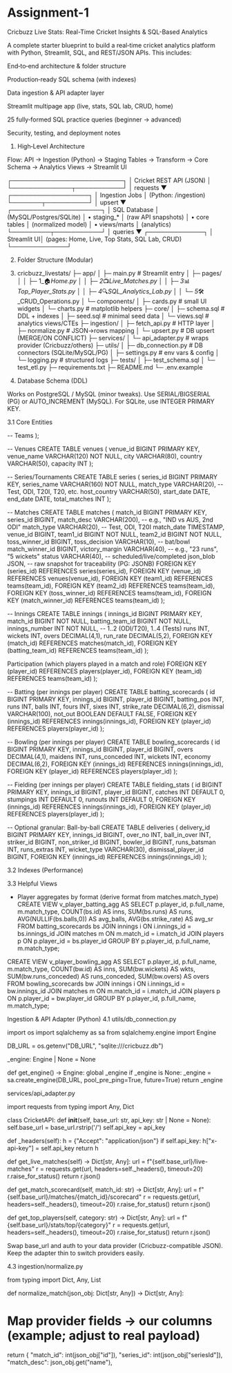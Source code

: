 # Assignment-1
Cricbuzz Live Stats: Real-Time Cricket Insights &amp; SQL-Based Analytics

A complete starter blueprint to build a real‑time cricket analytics platform with Python, Streamlit, SQL, and REST/JSON APIs. This includes:

End‑to‑end architecture & folder structure

Production‑ready SQL schema (with indexes)

Data ingestion & API adapter layer

Streamlit multipage app (live, stats, SQL lab, CRUD, home)

25 fully‑formed SQL practice queries (beginner → advanced)

Security, testing, and deployment notes

1) High‑Level Architecture

Flow: API → Ingestion (Python) → Staging Tables → Transform → Core Schema → Analytics Views → Streamlit UI

┌──────────────────────────┐
│ Cricket REST API (JSON) │
└──────────────┬───────────┘
│ requests
▼
┌──────────────────┐
│ Ingestion Jobs │ (Python: /ingestion)
└───────┬──────────┘
│ upsert
▼
┌─────────────────────┐
│ SQL Database │ (MySQL/Postgres/SQLite)
│ • staging_* │ (raw API snapshots)
│ • core tables │ (normalized model)
│ • views/marts │ (analytics)
└─────────┬───────────┘
│ queries
▼
┌─────────────┐
│ Streamlit UI│ (pages: Home, Live, Top Stats, SQL Lab, CRUD)
└─────────────┘

2) Folder Structure (Modular)

3) cricbuzz_livestats/
├─ app/
│ ├─ main.py # Streamlit entry
│ ├─ pages/
│ │ ├─ 1_🏠_Home.py
│ │ ├─ 2_📺_Live_Matches.py
│ │ ├─ 3_📊_Top_Player_Stats.py
│ │ ├─ 4_🔍_SQL_Analytics_Lab.py
│ │ └─ 5_🛠️_CRUD_Operations.py
│ └─ components/
│ ├─ cards.py # small UI widgets
│ └─ charts.py # matplotlib helpers
├─ core/
│ ├─ schema.sql # DDL + indexes
│ ├─ seed.sql # minimal seed data
│ └─ views.sql # analytics views/CTEs
├─ ingestion/
│ ├─ fetch_api.py # HTTP layer
│ ├─ normalize.py # JSON→rows mapping
│ └─ upsert.py # DB upsert (MERGE/ON CONFLICT)
├─ services/
│ └─ api_adapter.py # wraps provider (Cricbuzz/others)
├─ utils/
│ ├─ db_connection.py # DB connectors (SQLite/MySQL/PG)
│ ├─ settings.py # env vars & config
│ └─ logging.py # structured logs
├─ tests/
│ ├─ test_schema.sql
│ └─ test_etl.py
├─ requirements.txt
├─ README.md
└─ .env.example

3) Database Schema (DDL)

Works on PostgreSQL / MySQL (minor tweaks). Use SERIAL/BIGSERIAL (PG) or AUTO_INCREMENT (MySQL). For SQLite, use INTEGER PRIMARY KEY.

3.1 Core Entities

-- Teams
);


-- Venues
CREATE TABLE venues (
venue_id BIGINT PRIMARY KEY,
venue_name VARCHAR(120) NOT NULL,
city VARCHAR(80),
country VARCHAR(50),
capacity INT
);


-- Series/Tournaments
CREATE TABLE series (
series_id BIGINT PRIMARY KEY,
series_name VARCHAR(160) NOT NULL,
match_type VARCHAR(20), -- Test, ODI, T20I, T20, etc.
host_country VARCHAR(50),
start_date DATE,
end_date DATE,
total_matches INT
);


-- Matches
CREATE TABLE matches (
match_id BIGINT PRIMARY KEY,
series_id BIGINT,
match_desc VARCHAR(200), -- e.g., "IND vs AUS, 2nd ODI"
match_type VARCHAR(20), -- Test, ODI, T20I
match_date TIMESTAMP,
venue_id BIGINT,
team1_id BIGINT NOT NULL,
team2_id BIGINT NOT NULL,
toss_winner_id BIGINT,
toss_decision VARCHAR(10), -- bat/bowl
match_winner_id BIGINT,
victory_margin VARCHAR(40), -- e.g., "23 runs", "5 wickets"
status VARCHAR(40), -- scheduled/live/completed
json_blob JSON, -- raw snapshot for traceability (PG: JSONB)
FOREIGN KEY (series_id) REFERENCES series(series_id),
FOREIGN KEY (venue_id) REFERENCES venues(venue_id),
FOREIGN KEY (team1_id) REFERENCES teams(team_id),
FOREIGN KEY (team2_id) REFERENCES teams(team_id),
FOREIGN KEY (toss_winner_id) REFERENCES teams(team_id),
FOREIGN KEY (match_winner_id) REFERENCES teams(team_id)
);


-- Innings
CREATE TABLE innings (
innings_id BIGINT PRIMARY KEY,
match_id BIGINT NOT NULL,
batting_team_id BIGINT NOT NULL,
innings_number INT NOT NULL, -- 1..2 (ODI/T20), 1..4 (Tests)
runs INT,
wickets INT,
overs DECIMAL(4,1),
run_rate DECIMAL(5,2),
FOREIGN KEY (match_id) REFERENCES matches(match_id),
FOREIGN KEY (batting_team_id) REFERENCES teams(team_id)
);

Participation (which players played in a match and role)
FOREIGN KEY (player_id) REFERENCES players(player_id),
FOREIGN KEY (team_id) REFERENCES teams(team_id)
);


-- Batting (per innings per player)
CREATE TABLE batting_scorecards (
id BIGINT PRIMARY KEY,
innings_id BIGINT,
player_id BIGINT,
batting_pos INT,
runs INT,
balls INT,
fours INT,
sixes INT,
strike_rate DECIMAL(6,2),
dismissal VARCHAR(100),
not_out BOOLEAN DEFAULT FALSE,
FOREIGN KEY (innings_id) REFERENCES innings(innings_id),
FOREIGN KEY (player_id) REFERENCES players(player_id)
);


-- Bowling (per innings per player)
CREATE TABLE bowling_scorecards (
id BIGINT PRIMARY KEY,
innings_id BIGINT,
player_id BIGINT,
overs DECIMAL(4,1),
maidens INT,
runs_conceded INT,
wickets INT,
economy DECIMAL(6,2),
FOREIGN KEY (innings_id) REFERENCES innings(innings_id),
FOREIGN KEY (player_id) REFERENCES players(player_id)
);


-- Fielding (per innings per player)
CREATE TABLE fielding_stats (
id BIGINT PRIMARY KEY,
innings_id BIGINT,
player_id BIGINT,
catches INT DEFAULT 0,
stumpings INT DEFAULT 0,
runouts INT DEFAULT 0,
FOREIGN KEY (innings_id) REFERENCES innings(innings_id),
FOREIGN KEY (player_id) REFERENCES players(player_id)
);


-- Optional granular: Ball-by-ball
CREATE TABLE deliveries (
delivery_id BIGINT PRIMARY KEY,
innings_id BIGINT,
over_no INT,
ball_in_over INT,
striker_id BIGINT,
non_striker_id BIGINT,
bowler_id BIGINT,
runs_batsman INT,
runs_extras INT,
wicket_type VARCHAR(30),
dismissal_player_id BIGINT,
FOREIGN KEY (innings_id) REFERENCES innings(innings_id)
);

3.2 Indexes (Performance)

3.3 Helpful Views

- Player aggregates by format (derive format from matches.match_type)
CREATE VIEW v_player_batting_agg AS
SELECT p.player_id, p.full_name, m.match_type,
COUNT(bs.id) AS inns,
SUM(bs.runs) AS runs,
AVG(NULLIF(bs.balls,0)) AS avg_balls,
AVG(bs.strike_rate) AS avg_sr
FROM batting_scorecards bs
JOIN innings i ON i.innings_id = bs.innings_id
JOIN matches m ON m.match_id = i.match_id
JOIN players p ON p.player_id = bs.player_id
GROUP BY p.player_id, p.full_name, m.match_type;


CREATE VIEW v_player_bowling_agg AS
SELECT p.player_id, p.full_name, m.match_type,
COUNT(bw.id) AS inns,
SUM(bw.wickets) AS wkts,
SUM(bw.runs_conceded) AS runs_conceded,
SUM(bw.overs) AS overs
FROM bowling_scorecards bw
JOIN innings i ON i.innings_id = bw.innings_id
JOIN matches m ON m.match_id = i.match_id
JOIN players p ON p.player_id = bw.player_id
GROUP BY p.player_id, p.full_name, m.match_type;

Ingestion & API Adapter (Python)
4.1 utils/db_connection.py

import os
import sqlalchemy as sa
from sqlalchemy.engine import Engine


DB_URL = os.getenv("DB_URL", "sqlite:///cricbuzz.db")


_engine: Engine | None = None


def get_engine() -> Engine:
global _engine
if _engine is None:
_engine = sa.create_engine(DB_URL, pool_pre_ping=True, future=True)
return _engine

services/api_adapter.py

import requests
from typing import Any, Dict


class CricketAPI:
def __init__(self, base_url: str, api_key: str | None = None):
self.base_url = base_url.rstrip('/')
self.api_key = api_key


def _headers(self):
h = {"Accept": "application/json"}
if self.api_key:
h["x-api-key"] = self.api_key
return h

def get_live_matches(self) -> Dict[str, Any]:
url = f"{self.base_url}/live-matches"
r = requests.get(url, headers=self._headers(), timeout=20)
r.raise_for_status()
return r.json()


def get_match_scorecard(self, match_id: str) -> Dict[str, Any]:
url = f"{self.base_url}/matches/{match_id}/scorecard"
r = requests.get(url, headers=self._headers(), timeout=20)
r.raise_for_status()
return r.json()


def get_top_players(self, category: str) -> Dict[str, Any]:
url = f"{self.base_url}/stats/top/{category}"
r = requests.get(url, headers=self._headers(), timeout=20)
r.raise_for_status()
return r.json()

Swap base_url and auth to your data provider (Cricbuzz-compatible JSON). Keep the adapter thin to switch providers easily.

4.3 ingestion/normalize.py

from typing import Dict, Any, List


def normalize_match(json_obj: Dict[str, Any]) -> Dict[str, Any]:
# Map provider fields → our columns (example; adjust to real payload)
return {
"match_id": int(json_obj["id"]),
"series_id": int(json_obj["seriesId"]),
"match_desc": json_obj.get("name"),
